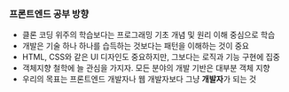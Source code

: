 ### 프론트엔드 공부 방향
- 클론 코딩 위주의 학습보다는 프로그래밍 기초 개념 및 원리 이해 중심으로 학습
- 개발은 기술 하나 하나를 습득하는 것보다는 패턴을 이해하는 것이 중요
- HTML, CSS와 같은 UI 디자인도 중요하지만, 그보다는 로직과 기능 구현에 집중
- 객체지향 철학에 늘 관심을 가지자. 모든 분야의 개발 기반은 대부분 객체 지향
- 우리의 목표는 프론트엔드 개발자나 웹 개발자보다 그냥 **개발자**가 되는 것